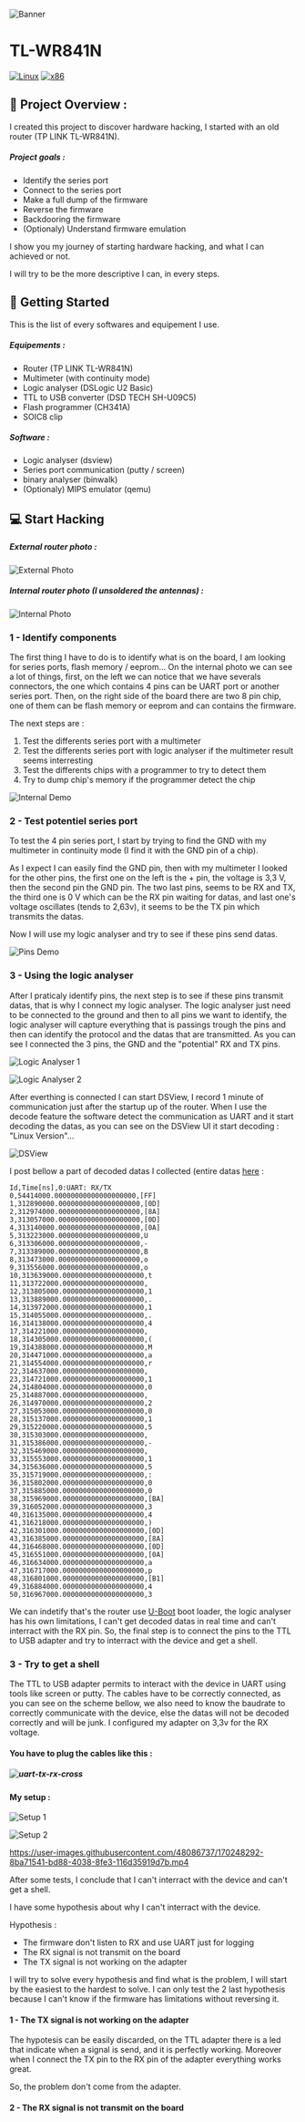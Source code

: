 ![Banner](https://user-images.githubusercontent.com/48086737/170033919-fdad0cfb-926b-4d0f-9433-55660431b53e.png)

# TL-WR841N

[![Linux](https://img.shields.io/badge/platform-Linux-0078d7.svg?style=for-the-badge&logo=appveyor)](https://fr.wikipedia.org/wiki/Linux) [![x86](https://img.shields.io/badge/arch-MIPS-red.svg?style=for-the-badge&logo=appveyor)](https://fr.wikipedia.org/wiki/Architecture_MIPS)

## 📖 Project Overview :

I created this project to discover hardware hacking, I started with an old router (TP LINK TL-WR841N).

##### Project goals :

- Identify the series port
- Connect to the series port
- Make a full dump of the firmware
- Reverse the firmware
- Backdooring the firmware
- (Optionaly) Understand firmware emulation

I show you my journey of starting hardware hacking, and what I can achieved or not.

I will try to be the more descriptive I can, in every steps.

## 🚀 Getting Started

This is the list of every softwares and equipement I use.

##### Equipements :

- Router (TP LINK TL-WR841N)
- Multimeter (with continuity mode)
- Logic analyser (DSLogic U2 Basic)
- TTL to USB converter (DSD TECH SH-U09C5)
- Flash programmer (CH341A)
- SOIC8 clip



##### Software :

- Logic analyser (dsview)
- Series port communication (putty / screen)
- binary analyser (binwalk)
- (Optionaly) MIPS emulator (qemu)



## :computer: Start Hacking

##### External router photo :

![External Photo](https://user-images.githubusercontent.com/48086737/170682620-f0b01329-ec6b-41ec-9d74-0b974ef3a716.jpg)

##### Internal router photo (I unsoldered the antennas) :

![Internal Photo](https://user-images.githubusercontent.com/48086737/170682670-7add7410-b7db-45e7-9b18-164d21e6b764.jpg)

### 1 - Identify components 

The first thing I have to do is to identify what is on the board, I am looking for series ports, flash memory / eeprom... On the internal photo we can see a lot of things, first, on the left we can notice that we have severals connectors, the one which contains 4 pins can be UART port or another series port. Then, on the right side of the board there are two 8 pin chip, one of them can be flash memory or eeprom and can contains the firmware.

The next steps are :

1. Test the differents series port with a multimeter
2. Test the differents series port with logic analyser if the multimeter result seems interresting
3. Test the differents chips with a programmer to try to detect them
4. Try to dump chip's memory if the programmer detect the chip

![Internal Demo](https://user-images.githubusercontent.com/48086737/170682756-4c242515-40b0-4e49-bb15-aa4a47a83c88.jpg)

### 2 - Test potentiel series port

To test the 4 pin series port, I start by trying to find the GND with my multimeter in continuity mode (I find it with the GND pin of a chip).

As I expect I can easily find the GND pin, then with my multimeter I looked for the other pins, the first one on the left is the + pin, the voltage is 3,3 V, then the second pin the GND pin. The two last pins, seems to be RX and TX, the third one is 0 V which can be the RX pin waiting for datas, and last one's voltage oscillates (tends to 2,63v), it seems to be the TX pin which transmits the datas.

Now I will use my logic analyser and try to see if these pins send datas.

![Pins Demo](https://user-images.githubusercontent.com/48086737/170682821-88fe605e-e72f-498a-9cd6-2c420fe98d6c.jpg)

### 3 - Using the logic analyser

After I praticaly identify pins, the next step is to see if these pins transmit datas, that is why I connect my logic analyser. The logic analyser just need to be connected to the ground and then to all pins we want to identify, the logic analyser will capture everything that is passings trough the pins and then can identify the protocol and the datas that are transmitted. As you can see I connected the 3 pins, the GND and the "potential" RX and TX pins.

![Logic Analyser 1](https://user-images.githubusercontent.com/48086737/170682898-b13fd3da-eb2a-43ac-a2f3-a2b33d503631.jpg)

![Logic Analyser 2](https://user-images.githubusercontent.com/48086737/170682963-70eb8386-2a83-42fe-b47a-df061057be15.jpg)

After everthing is connected I can start DSView, I record 1 minute of communication just after the startup up of the router. When I use the decode feature the software detect the communication as UART and it start decoding the datas, as you can see on the DSView UI it start decoding : "Linux Version"... 

![DSView](https://user-images.githubusercontent.com/48086737/170683021-6e23dbe9-17a4-4712-814b-23eb6b123923.jpg)

I post bellow a part of decoded datas I collected (entire datas [here](https://github.com/adamhlt/TL-WR841N/files/8757659/logic.analyser.txt) :

```
Id,Time[ns],0:UART: RX/TX
0,54414000.00000000000000000000,[FF]
1,312890000.00000000000000000000,[0D]
2,312974000.00000000000000000000,[8A]
3,313057000.00000000000000000000,[0D]
4,313140000.00000000000000000000,[0A]
5,313223000.00000000000000000000,U
6,313306000.00000000000000000000,-
7,313389000.00000000000000000000,B
8,313473000.00000000000000000000,o
9,313556000.00000000000000000000,o
10,313639000.00000000000000000000,t
11,313722000.00000000000000000000, 
12,313805000.00000000000000000000,1
13,313889000.00000000000000000000,.
14,313972000.00000000000000000000,1
15,314055000.00000000000000000000,.
16,314138000.00000000000000000000,4
17,314221000.00000000000000000000, 
18,314305000.00000000000000000000,(
19,314388000.00000000000000000000,M
20,314471000.00000000000000000000,a
21,314554000.00000000000000000000,r
22,314637000.00000000000000000000, 
23,314721000.00000000000000000000,1
24,314804000.00000000000000000000,0
25,314887000.00000000000000000000, 
26,314970000.00000000000000000000,2
27,315053000.00000000000000000000,0
28,315137000.00000000000000000000,1
29,315220000.00000000000000000000,5
30,315303000.00000000000000000000, 
31,315386000.00000000000000000000,-
32,315469000.00000000000000000000, 
33,315553000.00000000000000000000,1
34,315636000.00000000000000000000,5
35,315719000.00000000000000000000,:
36,315802000.00000000000000000000,0
37,315885000.00000000000000000000,0
38,315969000.00000000000000000000,[BA]
39,316052000.00000000000000000000,3
40,316135000.00000000000000000000,4
41,316218000.00000000000000000000,)
42,316301000.00000000000000000000,[0D]
43,316385000.00000000000000000000,[8A]
44,316468000.00000000000000000000,[0D]
45,316551000.00000000000000000000,[0A]
46,316634000.00000000000000000000,a
47,316717000.00000000000000000000,p
48,316801000.00000000000000000000,[B1]
49,316884000.00000000000000000000,4
50,316967000.00000000000000000000,3
```

We can indetify that's the router use [U-Boot](https://fr.wikipedia.org/wiki/Das_U-Boot) boot loader, the logic analyser has his own limitations, I can't get decoded datas in real time and can't interract with the RX pin. So, the final step is to connect the pins to the TTL to USB adapter and try to interract with the device and get a shell.

### 3 - Try to get a shell

The TTL to USB adapter permits to interact with the device in UART using tools like screen or putty. The cables have to be correctly connected, as you can see on the scheme bellow, we also need to know the baudrate to correctly communicate with the device, else the datas will not be decoded correctly and will be junk. I configured my adapter on 3,3v for the RX voltage.

#### You have to plug the cables like this :

##### ![uart-tx-rx-cross](https://user-images.githubusercontent.com/48086737/170241688-4efa98fe-b2dd-4cb2-8971-9d09f82994c5.png)

#### My setup :

![Setup 1](https://user-images.githubusercontent.com/48086737/170683129-c3ca68d9-8d80-46e7-a83a-72ad609ec07b.jpg)

![Setup 2](https://user-images.githubusercontent.com/48086737/170683167-4caebf8f-d8ea-48da-87f5-75ab388f85c9.jpg)

https://user-images.githubusercontent.com/48086737/170248292-8ba71541-bd88-4038-8fe3-116d35919d7b.mp4

After some tests, I conclude that I can't interract with the device and can't get a shell. 

I have some hypothesis about why I can't interract with the device.

Hypothesis :

- The firmware don't listen to RX and use UART just for logging
- The RX signal is not transmit on the board
- The TX signal is not working on the adapter

I will try to solve every hypothesis and find what is the problem, I will start by the easiest to the hardest to solve. I can only test the 2 last hypothesis because I can't know if the firmware has limitations without reversing it.

#### 1 - The TX signal is not working on the adapter

The hypotesis can be easily discarded, on the TTL adapter there is a led that indicate when a signal is send, and it is perfectly working. Moreover when I connect the TX pin to the RX pin of the adapter everything works great.

So, the problem don't come from the adapter.

#### 2 - The RX signal is not transmit on the board
